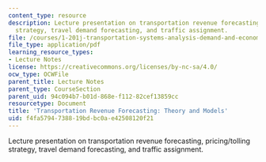 ```yaml
---
content_type: resource
description: Lecture presentation on transportation revenue forecasting, pricing/tolling
  strategy, travel demand forecasting, and traffic assignment.
file: /courses/1-201j-transportation-systems-analysis-demand-and-economics-fall-2008/f4fa5794738819bdbc0ae42508120f21_MIT1_201JF08_lec16.pdf
file_type: application/pdf
learning_resource_types:
- Lecture Notes
license: https://creativecommons.org/licenses/by-nc-sa/4.0/
ocw_type: OCWFile
parent_title: Lecture Notes
parent_type: CourseSection
parent_uid: 94c094b7-b01d-868e-f112-82cef13859cc
resourcetype: Document
title: 'Transportation Revenue Forecasting: Theory and Models'
uid: f4fa5794-7388-19bd-bc0a-e42508120f21
---
```

Lecture presentation on transportation revenue forecasting, pricing/tolling strategy, travel demand forecasting, and traffic assignment.